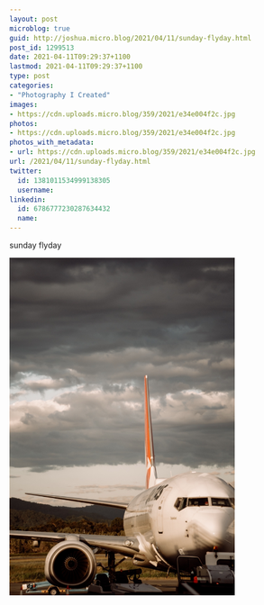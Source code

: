 ```yaml
---
layout: post
microblog: true
guid: http://joshua.micro.blog/2021/04/11/sunday-flyday.html
post_id: 1299513
date: 2021-04-11T09:29:37+1100
lastmod: 2021-04-11T09:29:37+1100
type: post
categories:
- "Photography I Created"
images:
- https://cdn.uploads.micro.blog/359/2021/e34e004f2c.jpg
photos:
- https://cdn.uploads.micro.blog/359/2021/e34e004f2c.jpg
photos_with_metadata:
- url: https://cdn.uploads.micro.blog/359/2021/e34e004f2c.jpg
url: /2021/04/11/sunday-flyday.html
twitter:
  id: 1381011534999138305
  username: 
linkedin:
  id: 6786777230287634432
  name: 
---
```

sunday flyday

<img src="uploads/2021/e34e004f2c.jpg" width="400" height="600" alt="" />
